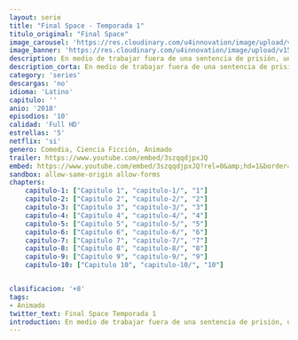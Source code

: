 ```yaml
---
layout: serie
title: "Final Space - Temporada 1"
titulo_original: "Final Space"
image_carousel: 'https://res.cloudinary.com/u4innovation/image/upload/v1560736045/final-space-poster-min_vylozw.jpg'
image_banner: 'https://res.cloudinary.com/u4innovation/image/upload/v1560736048/final-space-banner-min_fxzmcc.jpg'
description: En medio de trabajar fuera de una sentencia de prisión, un astronauta llamado Gary se encuentra con el misterioso Mooncake extraterrestre que destruye el planeta, con quien se vincula de inmediato. Pero Gary no se da cuenta de que su nuevo compañero está realmente demandado por el siniestro Lord Commander, quien hará todo lo posible para asegurar los poderes malvados sin explotar de Mooncake .
description_corta: En medio de trabajar fuera de una sentencia de prisión, un astronauta llamado Gary se encuentra con el misterioso Mooncake extraterrestre que destruye el planeta, con quien se vincula de inmediato. Pero Gary no se da cuenta de que su nuevo compañero está realmente demandado por el...
category: 'series'
descargas: 'no'
idioma: 'Latino'
capitulo: ''
anio: '2018'
episodios: '10'
calidad: 'Full HD'
estrellas: '5'
netflix: 'si'
genero: Comedia, Ciencia Ficción, Animado
trailer: https://www.youtube.com/embed/3szqqdjpxJQ
embed: https://www.youtube.com/embed/3szqqdjpxJQ?rel=0&amp;hd=1&border=0&wmode=opaque&enablejsapi=1&modestbranding=1&controls=1&showinfo=1
sandbox: allow-same-origin allow-forms 
chapters:
    capitulo-1: ["Capitulo 1", "capitulo-1/", "1"]
    capitulo-2: ["Capitulo 2", "capitulo-2/", "2"]
    capitulo-3: ["Capitulo 3", "capitulo-3/", "3"]
    capitulo-4: ["Capitulo 4", "capitulo-4/", "4"]
    capitulo-5: ["Capitulo 5", "capitulo-5/", "5"]
    capitulo-6: ["Capitulo 6", "capitulo-6/", "6"]
    capitulo-7: ["Capitulo 7", "capitulo-7/", "7"]
    capitulo-8: ["Capitulo 8", "capitulo-8/", "8"]
    capitulo-9: ["Capitulo 9", "capitulo-9/", "9"]
    capitulo-10: ["Capitulo 10", "capitulo-10/", "10"]


clasificacion: '+8'
tags:
- Animado
twitter_text: Final Space Temporada 1
introduction: En medio de trabajar fuera de una sentencia de prisión, un astronauta llamado Gary se encuentra con el misterioso Mooncake extraterrestre que destruye el planeta, con quien se vincula de inmediato. Pero Gary no se da cuenta de que su nuevo compañero está realmente demandado por el...
---
```












